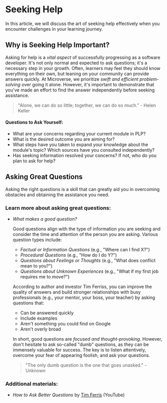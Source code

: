 # Seeking Help



In this article, we will discuss the art of seeking help effectively when you encounter challenges in your learning journey.

## Why is Seeking Help Important?
Asking for help is a *vital aspect* of successfully progressing as a software developer. It's not only normal and expected to ask questions; it's a necessary step in your growth. Often, learners may feel they should know everything on their own, but leaning on your community can provide answers quickly. At Microverse, we prioritize *swift and efficient problem-solving* over going it alone. However, it's important to demonstrate that you've made an effort to find the answer independently before seeking assistance.

> "Alone, we can do so little; together, we can do so much." - Helen Keller

#### Questions to Ask Yourself:
- What are your concerns regarding your current module in PLP?
- What is the desired outcome you are aiming for?
- What steps have you taken to expand your knowledge about the module's topic? Which sources have you consulted independently?
- Has seeking information resolved your concerns? If not, who do you plan to ask for help?

## Asking Great Questions
Asking the right questions is a skill that can greatly aid you in overcoming obstacles and obtaining the assistance you need.

### Learn more about asking great questions:
- *What makes a good question?*

  Good questions align with the type of information you are seeking and consider the time and attention of the person you are asking. Various question types include:
  - *Factual or Information Questions* (e.g., "Where can I find X?")
  - *Procedural Questions* (e.g., "How do I do Y?")
  - *Questions about Feelings or Thoughts* (e.g., "What does conflict mean to you?")
  - *Questions about Unknown Experiences* (e.g., "What if my first job requires me to move?")

  According to author and investor Tim Ferriss, you can improve the quality of answers and build stronger relationships with busy professionals (e.g., your mentor, your boss, your teacher) by asking questions that:

  - Can be answered quickly
  - Include examples
  - Aren't something you could find on Google
  - Aren't overly broad

  In short, good questions are *focused and thought-provoking*. However, don't hesitate to ask so-called "dumb" questions, as they can be immensely valuable for success. The key is to listen attentively, overcome your fear of appearing foolish, and ask your questions.

  > "The only dumb question is the one that goes unasked." - Unknown

### Additional materials:
- *How to Ask Better Questions* by [Tim Ferris](https://youtu.be/ALMg-7-2trY?si=55vN11Z2F-gJnc6k) (YouTube)